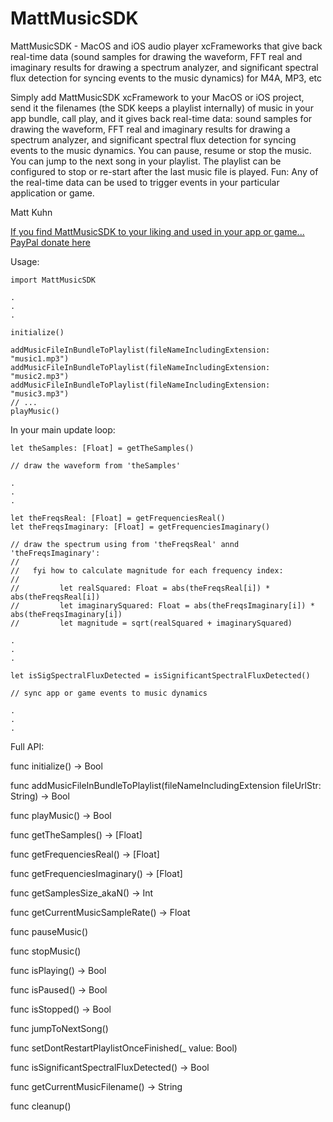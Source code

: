 # MattMusicSDK
MattMusicSDK - MacOS and iOS audio player xcFrameworks that give back real-time data (sound samples for drawing the waveform, FFT real and imaginary results for drawing a spectrum analyzer, and significant spectral flux detection for syncing events to the music dynamics) for M4A, MP3, etc

Simply add MattMusicSDK xcFramework to your MacOS or iOS project, send it the filenames (the SDK keeps a playlist internally) of music in your app bundle, call play, and it gives back real-time data: sound samples for drawing the waveform, FFT real and imaginary results for drawing a spectrum analyzer, and significant spectral flux detection for syncing events to the music dynamics. You can pause, resume or stop the music. You can jump to the next song in your playlist. The playlist can be configured to stop or re-start after the last music file is played. Fun: Any of the real-time data can be used to trigger events in your particular application or game.

Matt Kuhn

[If you find MattMusicSDK to your liking and used in your app or game... PayPal donate here](https://www.paypal.com/donate/?hosted_button_id=H3B7779F7KQMW)


Usage:

    import MattMusicSDK
 
    .
    .
    .

    initialize()
    
    addMusicFileInBundleToPlaylist(fileNameIncludingExtension: "music1.mp3")
    addMusicFileInBundleToPlaylist(fileNameIncludingExtension: "music2.mp3")
    addMusicFileInBundleToPlaylist(fileNameIncludingExtension: "music3.mp3")
    // ...
    playMusic()
    

In your main update loop:

    let theSamples: [Float] = getTheSamples() 
    
    // draw the waveform from 'theSamples'
    
    .
    .
    .
   
    let theFreqsReal: [Float] = getFrequenciesReal()
    let theFreqsImaginary: [Float] = getFrequenciesImaginary()
    
    // draw the spectrum using from 'theFreqsReal' annd 'theFreqsImaginary':
    //
    //   fyi how to calculate magnitude for each frequency index:
    //
    //         let realSquared: Float = abs(theFreqsReal[i]) * abs(theFreqsReal[i])
    //         let imaginarySquared: Float = abs(theFreqsImaginary[i]) * abs(theFreqsImaginary[i])
    //         let magnitude = sqrt(realSquared + imaginarySquared)

    .
    .
    .
    
    let isSigSpectralFluxDetected = isSignificantSpectralFluxDetected()
    
    // sync app or game events to music dynamics
    
    .
    .
    .
    

Full API:

func initialize() -> Bool

func addMusicFileInBundleToPlaylist(fileNameIncludingExtension fileUrlStr: String) -> Bool 

func playMusic() -> Bool

func getTheSamples() -> [Float]

func getFrequenciesReal() -> [Float] 

func getFrequenciesImaginary() -> [Float] 

func getSamplesSize_akaN() -> Int

func getCurrentMusicSampleRate() -> Float

func pauseMusic()

func stopMusic()
 
func isPlaying() -> Bool

func isPaused() -> Bool

func isStopped() -> Bool

func jumpToNextSong() 

func setDontRestartPlaylistOnceFinished(_ value: Bool) 

func isSignificantSpectralFluxDetected() -> Bool 

func getCurrentMusicFilename() -> String

func cleanup()
 
